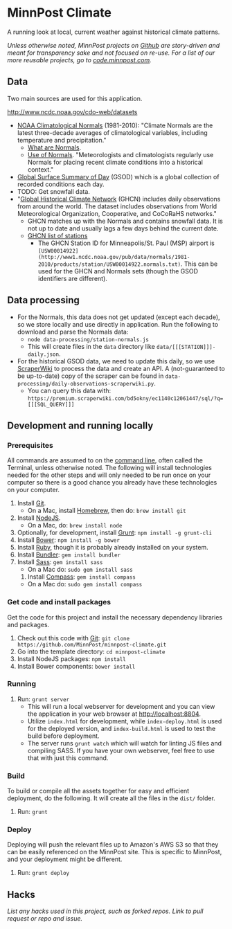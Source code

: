 # MinnPost Climate

A running look at local, current weather against historical climate patterns.

*Unless otherwise noted, MinnPost projects on [Github](https://github.com/minnpost) are story-driven and meant for transparency sake and not focused on re-use.  For a list of our more reusable projects, go to [code.minnpost.com](http://code.minnpost.com).*

## Data

Two main sources are used for this application.

http://www.ncdc.noaa.gov/cdo-web/datasets

* [NOAA Climatological Normals](http://www.ncdc.noaa.gov/oa/climate/normals/usnormals.html) (1981-2010): "Climate Normals are the latest three-decade averages of climatological variables, including temperature and precipitation."
    * [What are Normals](http://www.ncdc.noaa.gov/oa/climate/normals/usnormals.html#WHATARENORMALS).
    * [Use of Normals](http://www.ncdc.noaa.gov/oa/climate/normals/usnormals.html#NORMALSUSAGE).  "Meteorologists and climatologists regularly use Normals for placing recent climate conditions into a historical context."
* [Global Surface Summary of Day](http://www.ncdc.noaa.gov/cgi-bin/res40.pl?page=gsod.html) (GSOD) which is a global collection of recorded conditions each day.
* TODO: Get snowfall data.
* "[Global Historical Climate Network](ftp://ftp.ncdc.noaa.gov/pub/data/ghcn/daily/readme.txt) (GHCN) includes daily observations from around the world. The dataset includes observations from World Meteorological Organization, Cooperative, and CoCoRaHS networks."
    * GHCN matches up with the Normals and contains snowfall data.  It is not up to date and usually lags a few days behind the current date.
    * [GHCN list of stations](ftp://ftp.ncdc.noaa.gov/pub/data/ghcn/daily/ghcnd-stations.txt)
        * The GHCN Station ID for Minneapolis/St. Paul (MSP) airport is `[USW00014922](http://www1.ncdc.noaa.gov/pub/data/normals/1981-2010/products/station/USW00014922.normals.txt)`.  This can be used for the GHCN and Normals sets (though the GSOD identifiers are different).

## Data processing

* For the Normals, this data does not get updated (except each decade), so we store locally and use directly in application.  Run the following to download and parse the Normals data:
    * `node data-processing/station-normals.js`
    * This will create files in the `data` directory like `data/[[[STATION]]]-daily.json`.
* For the historical GSOD data, we need to update this daily, so we use [ScraperWiki](https://scraperwiki.com/) to process the data and create an API.  A (not-guaranteed to be up-to-date) copy of the scraper can be found in `data-processing/daily-observations-scraperwiki.py`.
    * You can query this data with: `https://premium.scraperwiki.com/bd5okny/ec1140c12061447/sql/?q=[[[SQL_QUERY]]]`

## Development and running locally

### Prerequisites

All commands are assumed to on the [command line](http://en.wikipedia.org/wiki/Command-line_interface), often called the Terminal, unless otherwise noted.  The following will install technologies needed for the other steps and will only needed to be run once on your computer so there is a good chance you already have these technologies on your computer.

1. Install [Git](http://git-scm.com/).
   * On a Mac, install [Homebrew](http://brew.sh/), then do: `brew install git`
1. Install [NodeJS](http://nodejs.org/).
   * On a Mac, do: `brew install node`
1. Optionally, for development, install [Grunt](http://gruntjs.com/): `npm install -g grunt-cli`
1. Install [Bower](http://bower.io/): `npm install -g bower`
1. Install [Ruby](http://www.ruby-lang.org/en/downloads/), though it is probably already installed on your system.
1. Install [Bundler](http://gembundler.com/): `gem install bundler`
1. Install [Sass](http://sass-lang.com/): `gem install sass`
   * On a Mac do: `sudo gem install sass`
   1. Install [Compass](http://compass-style.org/): `gem install compass`
   * On a Mac do: `sudo gem install compass`


### Get code and install packages

Get the code for this project and install the necessary dependency libraries and packages.

1. Check out this code with [Git](http://git-scm.com/): `git clone https://github.com/MinnPost/minnpost-climate.git`
1. Go into the template directory: `cd minnpost-climate`
1. Install NodeJS packages: `npm install`
1. Install Bower components: `bower install`

### Running

1. Run: `grunt server`
    * This will run a local webserver for development and you can view the application in your web browser at [http://localhost:8804](http://localhost:8804).
    * Utilize `index.html` for development, while `index-deploy.html` is used for the deployed version, and `index-build.html` is used to test the build before deployment.
    * The server runs `grunt watch` which will watch for linting JS files and compiling SASS.  If you have your own webserver, feel free to use that with just this command.

### Build

To build or compile all the assets together for easy and efficient deployment, do the following.  It will create all the files in the `dist/` folder.

1. Run: `grunt`

### Deploy

Deploying will push the relevant files up to Amazon's AWS S3 so that they can be easily referenced on the MinnPost site.  This is specific to MinnPost, and your deployment might be different.

1. Run: `grunt deploy`

## Hacks

*List any hacks used in this project, such as forked repos.  Link to pull request or repo and issue.*
